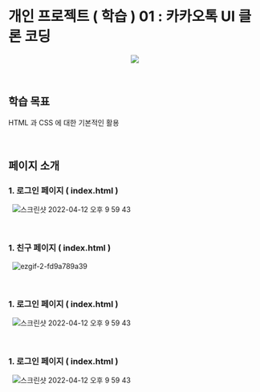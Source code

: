 # 개인 프로젝트 ( 학습 ) 01 : 카카오톡 UI 클론 코딩

<p align="center"><img src="https://play-lh.googleusercontent.com/8_0SDfkFXAFm12A7XEqkyChCdGC055J6fC8JR7qynNuO3qNOczIoNHo4U4lad8xYMJOL"></p>

&nbsp;

## 학습 목표

HTML 과 CSS 에 대한 기본적인 활용

&nbsp;

## 페이지 소개

### 1. 로그인 페이지 ( index.html )
&nbsp;
![스크린샷 2022-04-12 오후 9 59 43](https://user-images.githubusercontent.com/82381946/162968506-e040a7ce-37e3-46ef-b9e4-e43731192944.png)

&nbsp;

### 1. 친구 페이지 ( index.html )
&nbsp;
![ezgif-2-fd9a789a39](https://user-images.githubusercontent.com/82381946/162969709-37323e29-1b77-4ca6-b6a0-2bd18dce2831.gif)

&nbsp;

### 1. 로그인 페이지 ( index.html )
&nbsp;
![스크린샷 2022-04-12 오후 9 59 43](https://user-images.githubusercontent.com/82381946/162968506-e040a7ce-37e3-46ef-b9e4-e43731192944.png)

&nbsp;

### 1. 로그인 페이지 ( index.html )
&nbsp;
![스크린샷 2022-04-12 오후 9 59 43](https://user-images.githubusercontent.com/82381946/162968506-e040a7ce-37e3-46ef-b9e4-e43731192944.png)

&nbsp;


